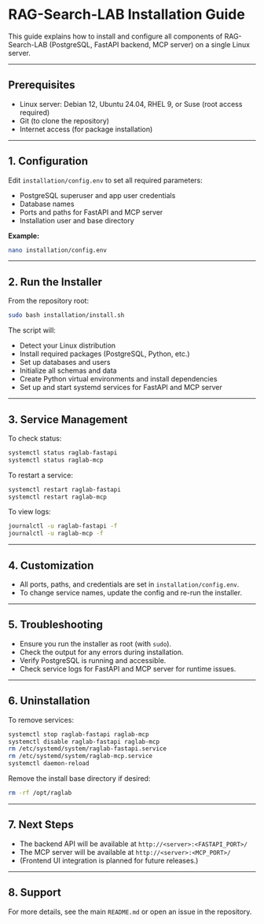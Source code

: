 # RAG-Search-LAB Installation Guide

This guide explains how to install and configure all components of RAG-Search-LAB (PostgreSQL, FastAPI backend, MCP server) on a single Linux server.

---

## Prerequisites

- Linux server: Debian 12, Ubuntu 24.04, RHEL 9, or Suse (root access required)
- Git (to clone the repository)
- Internet access (for package installation)

---

## 1. Configuration

Edit `installation/config.env` to set all required parameters:

- PostgreSQL superuser and app user credentials
- Database names
- Ports and paths for FastAPI and MCP server
- Installation user and base directory

**Example:**
```sh
nano installation/config.env
```

---

## 2. Run the Installer

From the repository root:

```sh
sudo bash installation/install.sh
```

The script will:
- Detect your Linux distribution
- Install required packages (PostgreSQL, Python, etc.)
- Set up databases and users
- Initialize all schemas and data
- Create Python virtual environments and install dependencies
- Set up and start systemd services for FastAPI and MCP server

---

## 3. Service Management

To check status:
```sh
systemctl status raglab-fastapi
systemctl status raglab-mcp
```

To restart a service:
```sh
systemctl restart raglab-fastapi
systemctl restart raglab-mcp
```

To view logs:
```sh
journalctl -u raglab-fastapi -f
journalctl -u raglab-mcp -f
```

---

## 4. Customization

- All ports, paths, and credentials are set in `installation/config.env`.
- To change service names, update the config and re-run the installer.

---

## 5. Troubleshooting

- Ensure you run the installer as root (with `sudo`).
- Check the output for any errors during installation.
- Verify PostgreSQL is running and accessible.
- Check service logs for FastAPI and MCP server for runtime issues.

---

## 6. Uninstallation

To remove services:
```sh
systemctl stop raglab-fastapi raglab-mcp
systemctl disable raglab-fastapi raglab-mcp
rm /etc/systemd/system/raglab-fastapi.service
rm /etc/systemd/system/raglab-mcp.service
systemctl daemon-reload
```
Remove the install base directory if desired:
```sh
rm -rf /opt/raglab
```

---

## 7. Next Steps

- The backend API will be available at `http://<server>:<FASTAPI_PORT>/`
- The MCP server will be available at `http://<server>:<MCP_PORT>/`
- (Frontend UI integration is planned for future releases.)

---

## 8. Support

For more details, see the main `README.md` or open an issue in the repository.
